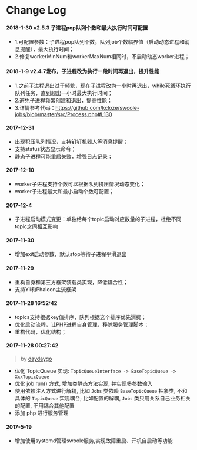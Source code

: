 
# Change Log

#### 2018-1-30 v2.5.3 子进程pop队列个数和最大执行时间可配置
* 1.可配置参数：子进程pop队列个数，队列job个数临界值（启动动态进程和消息提醒），最大执行时间；
* 2.修复workerMinNum和workerMaxNum相同时，不启动动态worker进程；


#### 2018-1-9 v2.4.7发布，子进程改为执行一段时间再退出，提升性能

* 1.之前子进程退出过于频繁，现在子进程改为一小时再退出，while死循环执行队列任务，直到超出一小时最大执行时间；
* 2.避免子进程频繁创建和退出，提高性能；
* 3.详情参考代码：https://github.com/kcloze/swoole-jobs/blob/master/src/Process.php#L130

#### 2017-12-31
* 出现积压队列情况，支持钉钉机器人等消息提醒；
* 支持status状态显示命令；
* 静态子进程可能重启失败，增强日志记录；

#### 2017-12-10
* worker子进程支持个数可以根据队列挤压情况动态变化；
* worker子进程最大和最小启动个数可配置；

#### 2017-12-4
* 子进程启动模式变更：单独给每个topic启动对应数量的子进程，杜绝不同topic之间相互影响

#### 2017-11-30
* 增加exit启动参数，默认stop等待子进程平滑退出

#### 2017-11-29
* 重构自身和第三方框架装载类实现，降低耦合性；
* 支持Yii和Phalcon主流框架

#### 2017-11-28 16:52:42 
* topics支持根据key值排序，队列根据这个排序优先消费；
* 优化启动流程，让PHP进程自身管理，移除服务管理脚本；
* 重构代码，优化结构；

#### 2017-11-28 00:27:42 

> by [daydaygo](http://github.com/daydaygo)
- 优化 TopicQueue 实现: `TopicQueueInterface -> BaseTopicQueue -> XxxTopicQueue`
- 优化 job run() 方式, 增加类静态方法实现, 并实现多参数输入
- 使用依赖注入方式进行解耦, 比如 `Jobs` 类依赖 `BaseTopicQueue` 抽象类, 不和具体的 `TopicQueue` 实现耦合; 比如配置的解耦, `Jobs` 类只用关系自己业务相关的配置, 不用耦合其他配置
- 添加 php 进行服务管理

#### 2017-5-19
* 增加使用systemd管理swoole服务,实现故障重启、开机自启动等功能